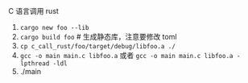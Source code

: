 C 语言调用 rust
1. `cargo new foo --lib`
2. `cargo build foo`  # 生成静态库，注意要修改 toml
3. `cp c_call_rust/foo/target/debug/libfoo.a ./`
4. `gcc -o main main.c libfoo.a` 或者 `gcc -o main main.c libfoo.a -lpthread -ldl`
5. ./main
